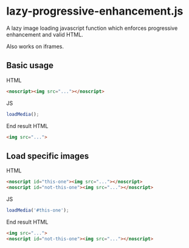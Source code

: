 # lazy-progressive-enhancement.js

A lazy image loading javascript function which enforces progressive enhancement and valid HTML.

Also works on iframes.

## Basic usage

HTML
```html
<noscript><img src="..."></noscript>
```

JS
```js
loadMedia();
```

End result HTML
```html
<img src="...">
```

## Load specific images

HTML
```html
<noscript id="this-one"><img src="..."></noscript>
<noscript id="not-this-one"><img src="..."></noscript>
```

JS
```js
loadMedia('#this-one');
```

End result HTML
```html
<img src="...">
<noscript id="not-this-one"><img src="..."></noscript>
```
